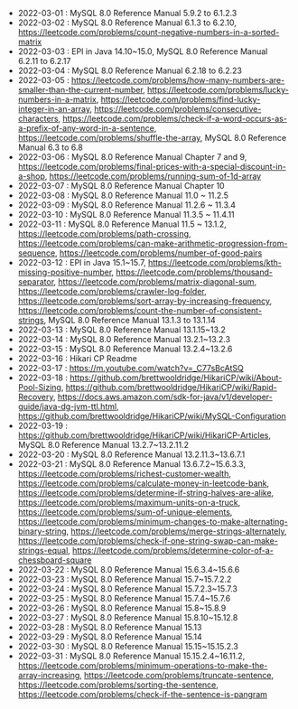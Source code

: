 * 2022-03-01 : MySQL 8.0 Reference Manual 5.9.2 to 6.1.2.3
* 2022-03-02 : MySQL 8.0 Reference Manual 6.1.3 to 6.2.10, https://leetcode.com/problems/count-negative-numbers-in-a-sorted-matrix
* 2022-03-03 : EPI in Java 14.10~15.0, MySQL 8.0 Reference Manual 6.2.11 to 6.2.17
* 2022-03-04 : MySQL 8.0 Reference Manual 6.2.18 to 6.2.23
* 2022-03-05 : https://leetcode.com/problems/how-many-numbers-are-smaller-than-the-current-number, https://leetcode.com/problems/lucky-numbers-in-a-matrix, https://leetcode.com/problems/find-lucky-integer-in-an-array, https://leetcode.com/problems/consecutive-characters, https://leetcode.com/problems/check-if-a-word-occurs-as-a-prefix-of-any-word-in-a-sentence, https://leetcode.com/problems/shuffle-the-array, MySQL 8.0 Reference Manual 6.3 to 6.8
* 2022-03-06 : MySQL 8.0 Reference Manual Chapter 7 and 9, https://leetcode.com/problems/final-prices-with-a-special-discount-in-a-shop, https://leetcode.com/problems/running-sum-of-1d-array
* 2022-03-07 : MySQL 8.0 Reference Manual Chapter 10
* 2022-03-08 : MySQL 8.0 Reference Manual 11.0 ~ 11.2.5
* 2022-03-09 : MySQL 8.0 Reference Manual 11.2.6 ~ 11.3.4
* 2022-03-10 : MySQL 8.0 Reference Manual 11.3.5 ~ 11.4.11
* 2022-03-11 : MySQL 8.0 Reference Manual 11.5 ~ 13.1.2, https://leetcode.com/problems/path-crossing, https://leetcode.com/problems/can-make-arithmetic-progression-from-sequence, https://leetcode.com/problems/number-of-good-pairs
* 2022-03-12 : EPI in Java 15.1~15.7, https://leetcode.com/problems/kth-missing-positive-number, https://leetcode.com/problems/thousand-separator, https://leetcode.com/problems/matrix-diagonal-sum, https://leetcode.com/problems/crawler-log-folder, https://leetcode.com/problems/sort-array-by-increasing-frequency, https://leetcode.com/problems/count-the-number-of-consistent-strings, MySQL 8.0 Reference Manual 13.1.3 to 13.1.14
* 2022-03-13 : MySQL 8.0 Reference Manual 13.1.15~13.2
* 2022-03-14 : MySQL 8.0 Reference Manual 13.2.1~13.2.3
* 2022-03-15 : MySQL 8.0 Reference Manual 13.2.4~13.2.6
* 2022-03-16 : Hikari CP Readme 
* 2022-03-17 : https://m.youtube.com/watch?v=_C77sBcAtSQ
* 2022-03-18 : https://github.com/brettwooldridge/HikariCP/wiki/About-Pool-Sizing, https://github.com/brettwooldridge/HikariCP/wiki/Rapid-Recovery, https://docs.aws.amazon.com/sdk-for-java/v1/developer-guide/java-dg-jvm-ttl.html, https://github.com/brettwooldridge/HikariCP/wiki/MySQL-Configuration
* 2022-03-19 : https://github.com/brettwooldridge/HikariCP/wiki/HikariCP-Articles, MySQL 8.0 Reference Manual 13.2.7~13.2.11.2
* 2022-03-20 : MySQL 8.0 Reference Manual 13.2.11.3~13.6.7.1
* 2022-03-21 : MySQL 8.0 Reference Manual 13.6.7.2~15.6.3.3, https://leetcode.com/problems/richest-customer-wealth, https://leetcode.com/problems/calculate-money-in-leetcode-bank, https://leetcode.com/problems/determine-if-string-halves-are-alike, https://leetcode.com/problems/maximum-units-on-a-truck, https://leetcode.com/problems/sum-of-unique-elements, https://leetcode.com/problems/minimum-changes-to-make-alternating-binary-string, https://leetcode.com/problems/merge-strings-alternately, https://leetcode.com/problems/check-if-one-string-swap-can-make-strings-equal, https://leetcode.com/problems/determine-color-of-a-chessboard-square
* 2022-03-22 : MySQL 8.0 Reference Manual 15.6.3.4~15.6.6
* 2022-03-23 : MySQL 8.0 Reference Manual 15.7~15.7.2.2
* 2022-03-24 : MySQL 8.0 Reference Manual 15.7.2.3~15.7.3
* 2022-03-25 : MySQL 8.0 Reference Manual 15.7.4~15.7.6
* 2022-03-26 : MySQL 8.0 Reference Manual 15.8~15.8.9
* 2022-03-27 : MySQL 8.0 Reference Manual 15.8.10~15.12.8
* 2022-03-28 : MySQL 8.0 Reference Manual 15.13
* 2022-03-29 : MySQL 8.0 Reference Manual 15.14
* 2022-03-30 : MySQL 8.0 Reference Manual 15.15~15.15.2.3
* 2022-03-31 : MySQL 8.0 Reference Manual 15.15.2.4~16.11.2, https://leetcode.com/problems/minimum-operations-to-make-the-array-increasing, https://leetcode.com/problems/truncate-sentence, https://leetcode.com/problems/sorting-the-sentence, https://leetcode.com/problems/check-if-the-sentence-is-pangram
